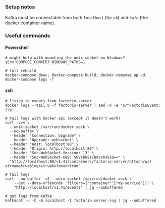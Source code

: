 
### Setup notes

Kafka must be connectable from both `localhost` (for cli) and `kafa` (the docker container name). 


### Useful commands

#### Powershell

```shell
# might help with mounting the unix socket on Windows? 
$Env:COMPOSE_CONVERT_WINDOWS_PATHS=1 

# full rebuild
docker-compose down; docker-compose build; docker-compose up -d; docker-compose logs -f

```

#### zsh

```shell
# listen to events from factorio-server
docker logs --tail 0 -f factorio-server | sed -n -e 's/^FactorioEvent: //p' 

# tail logs with docker api (except it doesn't work)
curl -vvv \ 
  --unix-socket /var/run/docker.sock \
  --no-buffer \
  --header "Connection: Upgrade" \
  --header "Upgrade: websocket" \
  --header "Host: localhost:80" \
  --header "Origin: http://localhost:80" \
  --header "Sec-WebSocket-Version: 13" \
  --header "Sec-WebSocket-Key: SGVsbG8sIHdvcmxkIQ==" \
  "http://localhost:80/v1.41/containers/factorio-server/attach/ws?stream=true&logs=true&stdout=true"

# tail logs 
curl --no-buffer -sS --unix-socket /var/run/docker.sock \
    --get --data-urlencode 'filters={"container":["my-service"]}' \
    "http://localhost/v1.41/events" | jq --unbuffered

# get logs from Kafka
kafkacat -u -C -b localhost -t factorio-server-log | jq --unbuffered   

```

